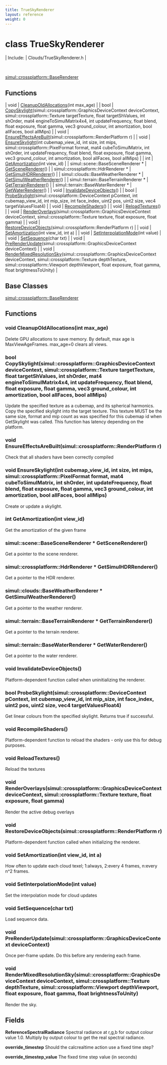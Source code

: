 ```yaml
---
title: TrueSkyRenderer
layout: reference
weight: 0
---
```

class TrueSkyRenderer
===

| Include: | Clouds/TrueSkyRenderer.h |

<br>

[simul::crossplatform::BaseRenderer](../crossplatform/baserenderer.html)

Functions
---

| void | [CleanupOldAllocations](#CleanupOldAllocations)(int max_age) |
| bool | [CopySkylight](#CopySkylight)(simul::crossplatform::GraphicsDeviceContext deviceContext, simul::crossplatform::Texture targetTexture, float targetShValues, int shOrder, mat4 engineToSimulMatrix4x4, int updateFrequency, float blend, float exposure, float gamma, vec3 ground_colour, int amortization, bool allFaces, bool allMips) |
| void | [EnsureEffectsAreBuilt](#EnsureEffectsAreBuilt)(simul::crossplatform::RenderPlatform r) |
| void | [EnsureSkylight](#EnsureSkylight)(int cubemap_view_id, int size, int mips, simul::crossplatform::PixelFormat format, mat4 cubeToSimulMatrix, int shOrder, int updateFrequency, float blend, float exposure, float gamma, vec3 ground_colour, int amortization, bool allFaces, bool allMips) |
| int | [GetAmortization](#GetAmortization)(int view_id) |
| simul::scene::BaseSceneRenderer * | [GetSceneRenderer](#GetSceneRenderer)() |
| simul::crossplatform::HdrRenderer * | [GetSimulHDRRenderer](#GetSimulHDRRenderer)() |
| simul::clouds::BaseWeatherRenderer * | [GetSimulWeatherRenderer](#GetSimulWeatherRenderer)() |
| simul::terrain::BaseTerrainRenderer * | [GetTerrainRenderer](#GetTerrainRenderer)() |
| simul::terrain::BaseWaterRenderer * | [GetWaterRenderer](#GetWaterRenderer)() |
| void | [InvalidateDeviceObjects](#InvalidateDeviceObjects)() |
| bool | [ProbeSkylight](#ProbeSkylight)(simul::crossplatform::DeviceContext pContext, int cubemap_view_id, int mip_size, int face_index, uint2 pos, uint2 size, vec4 targetValuesFloat4) |
| void | [RecompileShaders](#RecompileShaders)() |
| void | [ReloadTextures](#ReloadTextures)() |
| void | [RenderOverlays](#RenderOverlays)(simul::crossplatform::GraphicsDeviceContext deviceContext, simul::crossplatform::Texture texture, float exposure, float gamma) |
| void | [RestoreDeviceObjects](#RestoreDeviceObjects)(simul::crossplatform::RenderPlatform r) |
| void | [SetAmortization](#SetAmortization)(int view_id, int a) |
| void | [SetInterpolationMode](#SetInterpolationMode)(int value) |
| void | [SetSequence](#SetSequence)(char txt) |
| void | [PreRenderUpdate](#PreRenderUpdate)(simul::crossplatform::GraphicsDeviceContext deviceContext) |
| void | [RenderMixedResolutionSky](#RenderMixedResolutionSky)(simul::crossplatform::GraphicsDeviceContext deviceContext, simul::crossplatform::Texture depthTexture, simul::crossplatform::Viewport depthViewport, float exposure, float gamma, float brightnessToUnity) |




  


Base Classes
---
[simul::crossplatform::BaseRenderer](../crossplatform/baserenderer.html)

Functions
---
<a name="CleanupOldAllocations"></a>
### void CleanupOldAllocations(int max_age)
Delete GPU allocations to save memory. By default, max age is MaxViewAgeFrames. max_age=0 clears all views.
<a name="CopySkylight"></a>
### bool CopySkylight(simul::crossplatform::GraphicsDeviceContext deviceContext, simul::crossplatform::Texture targetTexture, float targetShValues, int shOrder, mat4 engineToSimulMatrix4x4, int updateFrequency, float blend, float exposure, float gamma, vec3 ground_colour, int amortization, bool allFaces, bool allMips)
Update the specified texture as a cubemap, and its spherical harmonics.
Copy the specified skylight into the target texture. This texture MUST be the same size, format and mip count as
was specified for this cubemap id when GetSkylight was called.
This function has latency depending on the platform.
<a name="EnsureEffectsAreBuilt"></a>
### void EnsureEffectsAreBuilt(simul::crossplatform::RenderPlatform r)
Check that all shaders have been correctly compiled
<a name="EnsureSkylight"></a>
### void EnsureSkylight(int cubemap_view_id, int size, int mips, simul::crossplatform::PixelFormat format, mat4 cubeToSimulMatrix, int shOrder, int updateFrequency, float blend, float exposure, float gamma, vec3 ground_colour, int amortization, bool allFaces, bool allMips)
Create or update a skylight.
<a name="GetAmortization"></a>
### int GetAmortization(int view_id)
Get the amortization of the given frame
<a name="GetSceneRenderer"></a>
### simul::scene::BaseSceneRenderer * GetSceneRenderer()
Get a pointer to the scene renderer.
<a name="GetSimulHDRRenderer"></a>
### simul::crossplatform::HdrRenderer * GetSimulHDRRenderer()
Get a pointer to the HDR renderer.
<a name="GetSimulWeatherRenderer"></a>
### simul::clouds::BaseWeatherRenderer * GetSimulWeatherRenderer()
Get a pointer to the weather renderer.
<a name="GetTerrainRenderer"></a>
### simul::terrain::BaseTerrainRenderer * GetTerrainRenderer()
Get a pointer to the terrain renderer.
<a name="GetWaterRenderer"></a>
### simul::terrain::BaseWaterRenderer * GetWaterRenderer()
Get a pointer to the water renderer.
<a name="InvalidateDeviceObjects"></a>
### void InvalidateDeviceObjects()
Platform-dependent function called when uninitializing the renderer.
<a name="ProbeSkylight"></a>
### bool ProbeSkylight(simul::crossplatform::DeviceContext pContext, int cubemap_view_id, int mip_size, int face_index, uint2 pos, uint2 size, vec4 targetValuesFloat4)
Get linear colours from the specified skylight. Returns true if successful.
<a name="RecompileShaders"></a>
### void RecompileShaders()
Platform-dependent function to reload the shaders - only use this for debug purposes.
<a name="ReloadTextures"></a>
### void ReloadTextures()
Reload the textures
<a name="RenderOverlays"></a>
### void RenderOverlays(simul::crossplatform::GraphicsDeviceContext deviceContext, simul::crossplatform::Texture texture, float exposure, float gamma)
Render the active debug overlays
<a name="RestoreDeviceObjects"></a>
### void RestoreDeviceObjects(simul::crossplatform::RenderPlatform r)
Platform-dependent function called when initializing the renderer.
<a name="SetAmortization"></a>
### void SetAmortization(int view_id, int a)
How often to update each cloud texel; 1:always, 2:every 4 frames, n:every n^2 frames.
<a name="SetInterpolationMode"></a>
### void SetInterpolationMode(int value)
Set the interpolation mode for cloud updates
<a name="SetSequence"></a>
### void SetSequence(char txt)
Load sequence data.
<a name="PreRenderUpdate"></a>
### void PreRenderUpdate(simul::crossplatform::GraphicsDeviceContext deviceContext)
Once per-frame update. Do this before any rendering each frame.
<a name="RenderMixedResolutionSky"></a>
### void RenderMixedResolutionSky(simul::crossplatform::GraphicsDeviceContext deviceContext, simul::crossplatform::Texture depthTexture, simul::crossplatform::Viewport depthViewport, float exposure, float gamma, float brightnessToUnity)
Render the sky.

Fields
---

**ReferenceSpectralRadiance**  Spectral radiance at r,g,b for output colour value 1.0. Multiply by output colour to get the real spectral radiance.

**override_timestep**  Should the calcrealtime action use a fixed time step?

**override_timestep_value**  The fixed time step value (in seconds)
